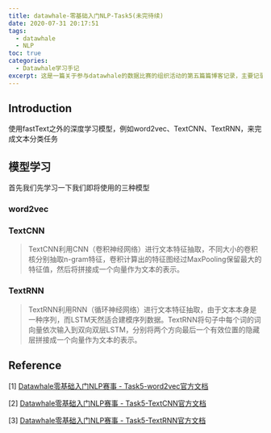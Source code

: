 ```yaml
---
title: datawhale-零基础入门NLP-Task5(未完待续)
date: 2020-07-31 20:17:51
tags:
  - datawhale
  - NLP
toc: true
categories:
  - Datawhale学习手记
excerpt: 这是一篇关于参与datawhale的数据比赛的组织活动的第五篇篇博客记录，主要记录的是Task5-基于深度学习的其他模型的文本分类部分的完成情况
---
```


## Introduction

使用fastText之外的深度学习模型，例如word2vec、TextCNN、TextRNN，来完成文本分类任务



## 模型学习

首先我们先学习一下我们即将使用的三种模型

### word2vec





### TextCNN

>   TextCNN利用CNN（卷积神经网络）进行文本特征抽取，不同大小的卷积核分别抽取n-gram特征，卷积计算出的特征图经过MaxPooling保留最大的特征值，然后将拼接成一个向量作为文本的表示。



### TextRNN

>   TextRNN利用RNN（循环神经网络）进行文本特征抽取，由于文本本身是一种序列，而LSTM天然适合建模序列数据。TextRNN将句子中每个词的词向量依次输入到双向双层LSTM，分别将两个方向最后一个有效位置的隐藏层拼接成一个向量作为文本的表示。



## Reference

[1] [Datawhale零基础入门NLP赛事 - Task5-word2vec官方文档](https://tianchi.aliyun.com/notebook-ai/detail?spm=5176.12586969.1002.3.64063dadTKJRsp&postId=118268)

[2] [Datawhale零基础入门NLP赛事 - Task5-TextCNN官方文档](https://tianchi.aliyun.com/notebook-ai/detail?spm=5176.12586969.1002.9.64063dadTKJRsp&postId=118258)

[3] [Datawhale零基础入门NLP赛事 - Task5-TextRNN官方文档](https://tianchi.aliyun.com/notebook-ai/detail?spm=5176.12586969.1002.12.64063dadTKJRsp&postId=118259)